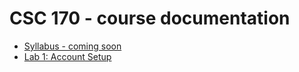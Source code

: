 # CSC 170 - course documentation

- [Syllabus - coming soon](syllabus.md)
- [Lab 1: Account Setup](lab-1-account-setup/instructions.md)